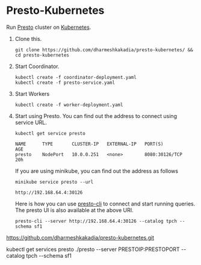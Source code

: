 Presto-Kubernetes
=================

Run [Presto](https://prestodb.io/) cluster on [Kubernetes](https://kubernetes.io/).

1. Clone this.

    ``
    git clone https://github.com/dharmeshkakadia/presto-kubernetes/ && cd presto-kubernetes
    ``

2. Start Coordinator.

    ```
    kubectl create -f coordinator-deployment.yaml 
    kubectl create -f presto-service.yaml
    ```

3. Start Workers

    ``
    kubectl create -f worker-deployment.yaml
    ``

4. Start using Presto. You can find out the address to connect using service URL. 

    ```
    kubectl get service presto

    NAME      TYPE       CLUSTER-IP   EXTERNAL-IP   PORT(S)          AGE
    presto    NodePort   10.0.0.251   <none>        8080:30126/TCP   20h
    ```

    If you are using minikube, you can find out the address as follows

    ```
    minikube service presto --url
    
    http://192.168.64.4:30126
    ```

    Here is how you can use [presto-cli](https://prestodb.io/docs/current/installation/cli.html) to connect and start running queries. The presto UI is also available at the above URI. 

    ``
    presto-cli --server http://192.168.64.4:30126 --catalog tpch --schema sf1
    ``


https://github.com/dharmeshkakadia/presto-kubernetes.git

kubectl get services presto
./presto --server PRESTOIP:PRESTOPORT --catalog tpch --schema sf1

